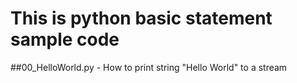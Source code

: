 # This is python basic statement sample code
##00_HelloWorld.py - How to print string "Hello World" to a stream
